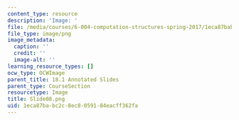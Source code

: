 ```yaml
---
content_type: resource
description: 'Image: '
file: /media/courses/6-004-computation-structures-spring-2017/1eca87babc2c8ec8059184eacff362fa_Slide08.png
file_type: image/png
image_metadata:
  caption: ''
  credit: ''
  image-alt: ''
learning_resource_types: []
ocw_type: OCWImage
parent_title: 18.1 Annotated Slides
parent_type: CourseSection
resourcetype: Image
title: Slide08.png
uid: 1eca87ba-bc2c-8ec8-0591-84eacff362fa
---
```

